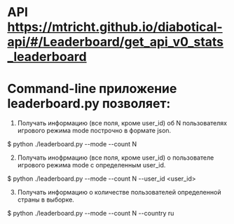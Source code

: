 # API  https://mtricht.github.io/diabotical-api/#/Leaderboard/get_api_v0_stats_leaderboard
# Command-line приложение leaderboard.py позволяет:

1) Получать информацию (все поля, кроме user_id) об N пользователях игрового режима mode построчно в формате json.

$ python ./leaderboard.py --mode <mode> --count N
  
2) Получать инофрмацию (все поля, кроме user_id) о пользователе игрового режима mode с определенным user_id.

$ python ./leaderboard.py --mode <mode> --count N --user_id <user_id>
  
3) Получать информацию о количестве пользователей определенной страны в выборке.

$ python ./leaderboard.py --mode <mode> --count N --country ru
